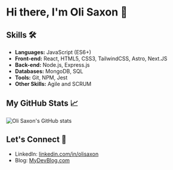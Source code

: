 # Hi there, I'm Oli Saxon 👋

## Skills 🛠️

- **Languages:** JavaScript (ES6+)
- **Front-end:** React, HTML5, CSS3, TailwindCSS, Astro, Next.JS
- **Back-end:** Node.js, Express.js
- **Databases:** MongoDB, SQL
- **Tools:** Git, NPM, Jest
- **Other Skills:** Agile and SCRUM

## My GitHub Stats 📈

![Oli Saxon's GitHub stats](https://github-readme-stats.vercel.app/api?username=osaxon&show_icons=true&theme=radical)

## Let's Connect 🤝

- LinkedIn: [linkedin.com/in/olisaxon](https://linkedin.com/in/olisaxon)
- Blog: [MyDevBlog.com](http://olisaxon.com)

